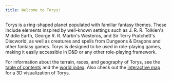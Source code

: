 ```yaml
---
title: Welcome to Torys!
---
```


Torys is a ring-shaped planet populated with familiar fantasy themes. These include elements inspired by well-known settings such as J. R. R. Tolkien's Middle Earth, George R. R. Martin's Westeros, and Sir Terry Pratchett's Discworld, as well as creatures and spells from Dungeons & Dragons and other fantasy games. Torys is designed to be used in role-playing games, making it easily accessible in D&D or any other role-playing framework.

For information about the terrain, races, and geography of Torys, see the [table of contents](contents.md) and the [world index](world-index.md). Also check out the [interactive map](torys-map/) for a 3D visualization of Torys.
